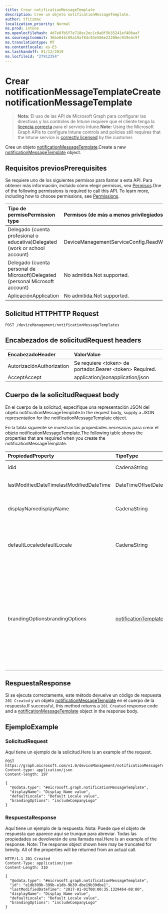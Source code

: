 ```yaml
---
title: Crear notificationMessageTemplate
description: Cree un objeto notificationMessageTemplate.
author: tfitzmac
localization_priority: Normal
ms.prod: intune
ms.openlocfilehash: 4d7e8fb5f7e718ec2ec1c0a0f5b35241ef408aaf
ms.sourcegitcommit: 36be044c89a19af84c93e586e22200ec919e4c9f
ms.translationtype: MT
ms.contentlocale: es-ES
ms.lasthandoff: 01/12/2019
ms.locfileid: "27912354"
---
```

# <a name="create-notificationmessagetemplate"></a><span data-ttu-id="ef31f-103">Crear notificationMessageTemplate</span><span class="sxs-lookup"><span data-stu-id="ef31f-103">Create notificationMessageTemplate</span></span>

> <span data-ttu-id="ef31f-104">**Nota:** El uso de las API de Microsoft Graph para configurar las directivas y los controles de Intune requiere que el cliente tenga la [licencia correcta](https://go.microsoft.com/fwlink/?linkid=839381) para el servicio Intune.</span><span class="sxs-lookup"><span data-stu-id="ef31f-104">**Note:** Using the Microsoft Graph APIs to configure Intune controls and policies still requires that the Intune service is [correctly licensed](https://go.microsoft.com/fwlink/?linkid=839381) by the customer.</span></span>

<span data-ttu-id="ef31f-105">Cree un objeto [notificationMessageTemplate](../resources/intune-notification-notificationmessagetemplate.md).</span><span class="sxs-lookup"><span data-stu-id="ef31f-105">Create a new [notificationMessageTemplate](../resources/intune-notification-notificationmessagetemplate.md) object.</span></span>
## <a name="prerequisites"></a><span data-ttu-id="ef31f-106">Requisitos previos</span><span class="sxs-lookup"><span data-stu-id="ef31f-106">Prerequisites</span></span>
<span data-ttu-id="ef31f-p101">Se requiere uno de los siguientes permisos para llamar a esta API. Para obtener más información, incluido cómo elegir permisos, vea [Permisos](/graph/permissions-reference).</span><span class="sxs-lookup"><span data-stu-id="ef31f-p101">One of the following permissions is required to call this API. To learn more, including how to choose permissions, see [Permissions](/graph/permissions-reference).</span></span>

|<span data-ttu-id="ef31f-109">Tipo de permiso</span><span class="sxs-lookup"><span data-stu-id="ef31f-109">Permission type</span></span>|<span data-ttu-id="ef31f-110">Permisos (de más a menos privilegiados)</span><span class="sxs-lookup"><span data-stu-id="ef31f-110">Permissions (from most to least privileged)</span></span>|
|:---|:---|
|<span data-ttu-id="ef31f-111">Delegado (cuenta profesional o educativa)</span><span class="sxs-lookup"><span data-stu-id="ef31f-111">Delegated (work or school account)</span></span>|<span data-ttu-id="ef31f-112">DeviceManagementServiceConfig.ReadWrite.All</span><span class="sxs-lookup"><span data-stu-id="ef31f-112">DeviceManagementServiceConfig.ReadWrite.All</span></span>|
|<span data-ttu-id="ef31f-113">Delegado (cuenta personal de Microsoft)</span><span class="sxs-lookup"><span data-stu-id="ef31f-113">Delegated (personal Microsoft account)</span></span>|<span data-ttu-id="ef31f-114">No admitida.</span><span class="sxs-lookup"><span data-stu-id="ef31f-114">Not supported.</span></span>|
|<span data-ttu-id="ef31f-115">Aplicación</span><span class="sxs-lookup"><span data-stu-id="ef31f-115">Application</span></span>|<span data-ttu-id="ef31f-116">No admitida.</span><span class="sxs-lookup"><span data-stu-id="ef31f-116">Not supported.</span></span>|

## <a name="http-request"></a><span data-ttu-id="ef31f-117">Solicitud HTTP</span><span class="sxs-lookup"><span data-stu-id="ef31f-117">HTTP Request</span></span>
<!-- {
  "blockType": "ignored"
}
-->
``` http
POST /deviceManagement/notificationMessageTemplates
```

## <a name="request-headers"></a><span data-ttu-id="ef31f-118">Encabezados de solicitud</span><span class="sxs-lookup"><span data-stu-id="ef31f-118">Request headers</span></span>
|<span data-ttu-id="ef31f-119">Encabezado</span><span class="sxs-lookup"><span data-stu-id="ef31f-119">Header</span></span>|<span data-ttu-id="ef31f-120">Valor</span><span class="sxs-lookup"><span data-stu-id="ef31f-120">Value</span></span>|
|:---|:---|
|<span data-ttu-id="ef31f-121">Autorización</span><span class="sxs-lookup"><span data-stu-id="ef31f-121">Authorization</span></span>|<span data-ttu-id="ef31f-122">Se requiere &lt;token&gt; de portador.</span><span class="sxs-lookup"><span data-stu-id="ef31f-122">Bearer &lt;token&gt; Required.</span></span>|
|<span data-ttu-id="ef31f-123">Accept</span><span class="sxs-lookup"><span data-stu-id="ef31f-123">Accept</span></span>|<span data-ttu-id="ef31f-124">application/json</span><span class="sxs-lookup"><span data-stu-id="ef31f-124">application/json</span></span>|

## <a name="request-body"></a><span data-ttu-id="ef31f-125">Cuerpo de la solicitud</span><span class="sxs-lookup"><span data-stu-id="ef31f-125">Request body</span></span>
<span data-ttu-id="ef31f-126">En el cuerpo de la solicitud, especifique una representación JSON del objeto notificationMessageTemplate.</span><span class="sxs-lookup"><span data-stu-id="ef31f-126">In the request body, supply a JSON representation for the notificationMessageTemplate object.</span></span>

<span data-ttu-id="ef31f-127">En la tabla siguiente se muestran las propiedades necesarias para crear el objeto notificationMessageTemplate.</span><span class="sxs-lookup"><span data-stu-id="ef31f-127">The following table shows the properties that are required when you create the notificationMessageTemplate.</span></span>

|<span data-ttu-id="ef31f-128">Propiedad</span><span class="sxs-lookup"><span data-stu-id="ef31f-128">Property</span></span>|<span data-ttu-id="ef31f-129">Tipo</span><span class="sxs-lookup"><span data-stu-id="ef31f-129">Type</span></span>|<span data-ttu-id="ef31f-130">Descripción</span><span class="sxs-lookup"><span data-stu-id="ef31f-130">Description</span></span>|
|:---|:---|:---|
|<span data-ttu-id="ef31f-131">id</span><span class="sxs-lookup"><span data-stu-id="ef31f-131">id</span></span>|<span data-ttu-id="ef31f-132">Cadena</span><span class="sxs-lookup"><span data-stu-id="ef31f-132">String</span></span>|<span data-ttu-id="ef31f-133">Clave de la entidad.</span><span class="sxs-lookup"><span data-stu-id="ef31f-133">Key of the entity.</span></span>|
|<span data-ttu-id="ef31f-134">lastModifiedDateTime</span><span class="sxs-lookup"><span data-stu-id="ef31f-134">lastModifiedDateTime</span></span>|<span data-ttu-id="ef31f-135">DateTimeOffset</span><span class="sxs-lookup"><span data-stu-id="ef31f-135">DateTimeOffset</span></span>|<span data-ttu-id="ef31f-136">Fecha y hora en la que se modificó el objeto por última vez.</span><span class="sxs-lookup"><span data-stu-id="ef31f-136">DateTime the object was last modified.</span></span>|
|<span data-ttu-id="ef31f-137">displayName</span><span class="sxs-lookup"><span data-stu-id="ef31f-137">displayName</span></span>|<span data-ttu-id="ef31f-138">Cadena</span><span class="sxs-lookup"><span data-stu-id="ef31f-138">String</span></span>|<span data-ttu-id="ef31f-139">Nombre para mostrar de la plantilla de mensajes de notificación.</span><span class="sxs-lookup"><span data-stu-id="ef31f-139">Display name for the Notification Message Template.</span></span>|
|<span data-ttu-id="ef31f-140">defaultLocale</span><span class="sxs-lookup"><span data-stu-id="ef31f-140">defaultLocale</span></span>|<span data-ttu-id="ef31f-141">Cadena</span><span class="sxs-lookup"><span data-stu-id="ef31f-141">String</span></span>|<span data-ttu-id="ef31f-142">La configuración regional predeterminada de reserva para los casos en que la configuración regional solicitada no está disponible.</span><span class="sxs-lookup"><span data-stu-id="ef31f-142">The default locale to fallback onto when the requested locale is not available.</span></span>|
|<span data-ttu-id="ef31f-143">brandingOptions</span><span class="sxs-lookup"><span data-stu-id="ef31f-143">brandingOptions</span></span>|[<span data-ttu-id="ef31f-144">notificationTemplateBrandingOptions</span><span class="sxs-lookup"><span data-stu-id="ef31f-144">notificationTemplateBrandingOptions</span></span>](../resources/intune-notification-notificationtemplatebrandingoptions.md)|<span data-ttu-id="ef31f-145">Las opciones de personalización de marca de la plantilla de mensaje.</span><span class="sxs-lookup"><span data-stu-id="ef31f-145">The Message Template Branding Options.</span></span> <span data-ttu-id="ef31f-146">La personalización de marca está definida en la consola de administración de Intune.</span><span class="sxs-lookup"><span data-stu-id="ef31f-146">Branding is defined in the Intune Admin Console.</span></span> <span data-ttu-id="ef31f-147">Los valores posibles son: `none`, `includeCompanyLogo`, `includeCompanyName` y `includeContactInformation`.</span><span class="sxs-lookup"><span data-stu-id="ef31f-147">Possible values are: `none`, `includeCompanyLogo`, `includeCompanyName`, `includeContactInformation`.</span></span>|



## <a name="response"></a><span data-ttu-id="ef31f-148">Respuesta</span><span class="sxs-lookup"><span data-stu-id="ef31f-148">Response</span></span>
<span data-ttu-id="ef31f-149">Si se ejecuta correctamente, este método devuelve un código de respuesta `201 Created` y un objeto [notificationMessageTemplate](../resources/intune-notification-notificationmessagetemplate.md) en el cuerpo de la respuesta.</span><span class="sxs-lookup"><span data-stu-id="ef31f-149">If successful, this method returns a `201 Created` response code and a [notificationMessageTemplate](../resources/intune-notification-notificationmessagetemplate.md) object in the response body.</span></span>

## <a name="example"></a><span data-ttu-id="ef31f-150">Ejemplo</span><span class="sxs-lookup"><span data-stu-id="ef31f-150">Example</span></span>
### <a name="request"></a><span data-ttu-id="ef31f-151">Solicitud</span><span class="sxs-lookup"><span data-stu-id="ef31f-151">Request</span></span>
<span data-ttu-id="ef31f-152">Aquí tiene un ejemplo de la solicitud.</span><span class="sxs-lookup"><span data-stu-id="ef31f-152">Here is an example of the request.</span></span>
``` http
POST https://graph.microsoft.com/v1.0/deviceManagement/notificationMessageTemplates
Content-type: application/json
Content-length: 197

{
  "@odata.type": "#microsoft.graph.notificationMessageTemplate",
  "displayName": "Display Name value",
  "defaultLocale": "Default Locale value",
  "brandingOptions": "includeCompanyLogo"
}
```

### <a name="response"></a><span data-ttu-id="ef31f-153">Respuesta</span><span class="sxs-lookup"><span data-stu-id="ef31f-153">Response</span></span>
<span data-ttu-id="ef31f-p103">Aquí tiene un ejemplo de la respuesta. Nota: Puede que el objeto de respuesta que aparece aquí se trunque para abreviar. Todas las propiedades se devolverán de una llamada real.</span><span class="sxs-lookup"><span data-stu-id="ef31f-p103">Here is an example of the response. Note: The response object shown here may be truncated for brevity. All of the properties will be returned from an actual call.</span></span>
``` http
HTTP/1.1 201 Created
Content-Type: application/json
Content-Length: 310

{
  "@odata.type": "#microsoft.graph.notificationMessageTemplate",
  "id": "e1db399b-399b-e1db-9b39-dbe19b39dbe1",
  "lastModifiedDateTime": "2017-01-01T00:00:35.1329464-08:00",
  "displayName": "Display Name value",
  "defaultLocale": "Default Locale value",
  "brandingOptions": "includeCompanyLogo"
}
```



